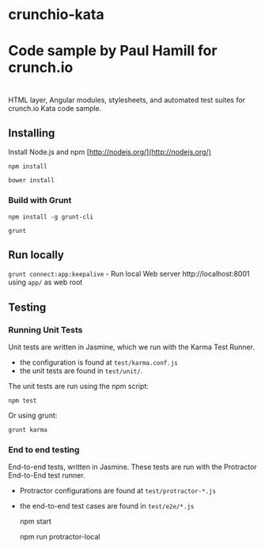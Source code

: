 # crunchio-kata
#
# Code sample by Paul Hamill for crunch.io
#

HTML layer, Angular modules, stylesheets, and automated test suites for crunch.io Kata code sample.

## Installing

Install Node.js and npm
[http://nodejs.org/](http://nodejs.org/)

    npm install

    bower install

### Build with Grunt

    npm install -g grunt-cli

    grunt

## Run locally

`grunt connect:app:keepalive` - Run local Web server http://localhost:8001 using `app/` as web root

## Testing

### Running Unit Tests

Unit tests are written in Jasmine, which we run with the Karma Test
Runner.

* the configuration is found at `test/karma.conf.js`
* the unit tests are found in `test/unit/`.

The unit tests are run using the npm script:

    npm test

Or using grunt:

    grunt karma

### End to end testing

End-to-end tests, written in Jasmine. These tests are run with
the Protractor End-to-End test runner.

* Protractor configurations are found at `test/protractor-*.js`
* the end-to-end test cases are found in `test/e2e/*.js`

    npm start

    npm run protractor-local

 
